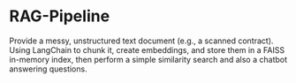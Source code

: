 # RAG-Pipeline 

Provide a messy, unstructured text document (e.g., a scanned contract). Using LangChain to chunk it, create embeddings, and store them in a FAISS in-memory index, then perform a simple similarity search and also a chatbot answering questions.
